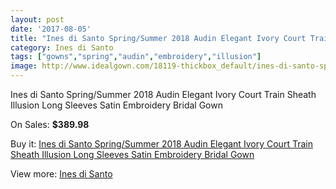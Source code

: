 ```yaml
---
layout: post
date: '2017-08-05'
title: "Ines di Santo Spring/Summer 2018 Audin Elegant Ivory Court Train Sheath Illusion Long Sleeves Satin Embroidery Bridal Gown"
category: Ines di Santo
tags: ["gowns","spring","audin","embroidery","illusion"]
image: http://www.idealgown.com/18119-thickbox_default/ines-di-santo-spring-summer-2018-audin-elegant-ivory-court-train-sheath-illusion-long-sleeves-satin-embroidery-bridal-gown.jpg
---
```

Ines di Santo Spring/Summer 2018 Audin Elegant Ivory Court Train Sheath Illusion Long Sleeves Satin Embroidery Bridal Gown

On Sales: **$389.98**
<a href="https://www.idealgown.com/en/ines-di-santo/7011-ines-di-santo-spring-summer-2018-audin-elegant-ivory-court-train-sheath-illusion-long-sleeves-satin-embroidery-bridal-gown.html"><amp-img layout="responsive" width="600" height="600" src="//www.idealgown.com/18119-thickbox_default/ines-di-santo-spring-summer-2018-audin-elegant-ivory-court-train-sheath-illusion-long-sleeves-satin-embroidery-bridal-gown.jpg" alt="Ines di Santo Spring/Summer 2018 Audin Elegant Ivory Court Train Sheath Illusion Long Sleeves Satin Embroidery Bridal Gown 0" /></a>
<a href="https://www.idealgown.com/en/ines-di-santo/7011-ines-di-santo-spring-summer-2018-audin-elegant-ivory-court-train-sheath-illusion-long-sleeves-satin-embroidery-bridal-gown.html"><amp-img layout="responsive" width="600" height="600" src="//www.idealgown.com/18121-thickbox_default/ines-di-santo-spring-summer-2018-audin-elegant-ivory-court-train-sheath-illusion-long-sleeves-satin-embroidery-bridal-gown.jpg" alt="Ines di Santo Spring/Summer 2018 Audin Elegant Ivory Court Train Sheath Illusion Long Sleeves Satin Embroidery Bridal Gown 1" /></a>
<a href="https://www.idealgown.com/en/ines-di-santo/7011-ines-di-santo-spring-summer-2018-audin-elegant-ivory-court-train-sheath-illusion-long-sleeves-satin-embroidery-bridal-gown.html"><amp-img layout="responsive" width="600" height="600" src="//www.idealgown.com/18120-thickbox_default/ines-di-santo-spring-summer-2018-audin-elegant-ivory-court-train-sheath-illusion-long-sleeves-satin-embroidery-bridal-gown.jpg" alt="Ines di Santo Spring/Summer 2018 Audin Elegant Ivory Court Train Sheath Illusion Long Sleeves Satin Embroidery Bridal Gown 2" /></a>

Buy it: [Ines di Santo Spring/Summer 2018 Audin Elegant Ivory Court Train Sheath Illusion Long Sleeves Satin Embroidery Bridal Gown](https://www.idealgown.com/en/ines-di-santo/7011-ines-di-santo-spring-summer-2018-audin-elegant-ivory-court-train-sheath-illusion-long-sleeves-satin-embroidery-bridal-gown.html "Ines di Santo Spring/Summer 2018 Audin Elegant Ivory Court Train Sheath Illusion Long Sleeves Satin Embroidery Bridal Gown")

View more: [Ines di Santo](https://www.idealgown.com/en/128-ines-di-santo "Ines di Santo")